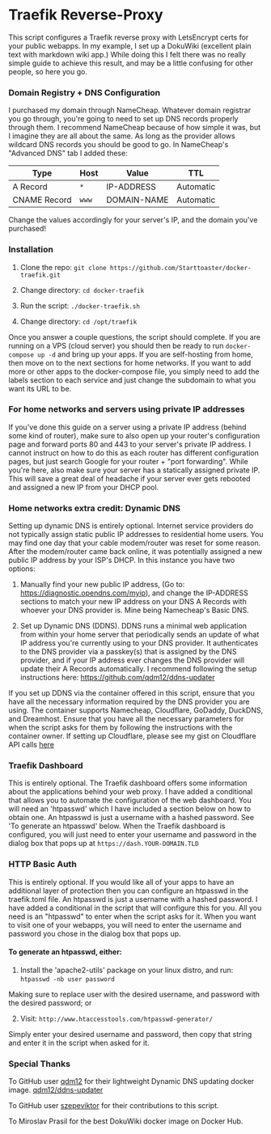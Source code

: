 # Traefik Reverse-Proxy

This script configures a Traefik reverse proxy with LetsEncrypt certs for your public webapps. In my example, I set up a DokuWiki (excellent plain text with markdown wiki app.) 
While doing this I felt there was no really simple guide to achieve this result, and may be a little confusing for other people, so here you go. 

### Domain Registry + DNS Configuration

I purchased my domain through NameCheap. Whatever domain registrar you go through, you're going to need to set up DNS records properly through them. 
I recommend NameCheap because of how simple it was, but I imagine they are all about the same. As long as the provider allows wildcard DNS records you should be good to go. 
In NameCheap's "Advanced DNS" tab I added these:

| Type | Host | Value | TTL |
| ---- | ---- | ----- | --- |
| A Record | `*` | IP-ADDRESS | Automatic |
| CNAME Record | `www` | DOMAIN-NAME | Automatic |
 
Change the values accordingly for your server's IP, and the domain you've purchased! 

### Installation

 1. Clone the repo: `git clone https://github.com/Starttoaster/docker-traefik.git`

 2. Change directory: `cd docker-traefik`

 2. Run the script: `./docker-traefik.sh`

 3. Change directory: `cd /opt/traefik` 

Once you answer a couple questions, the script should complete. If you are running on a VPS (cloud server) you should then be ready to run `docker-compose up -d` and bring up your apps.
If you are self-hosting from home, then move on to the next sections for home networks. 
If you want to add more or other apps to the docker-compose file, you simply need to add the labels section to each service and just change the subdomain to what you want its URL to be.

### For home networks and servers using private IP addresses

If you've done this guide on a server using a private IP address (behind some kind of router), make sure to also open up your router's configuration page and 
forward ports 80 and 443 to your server's private IP address. I cannot instruct on how to do this as each router has different configuration pages, but just search Google for your 
router + "port forwarding". While you're here, also make sure your server has a statically assigned private IP. This will save a great deal of headache if your server 
ever gets rebooted and assigned a new IP from your DHCP pool.

### Home networks extra credit: Dynamic DNS

Setting up dynamic DNS is entirely optional. Internet service providers do not typically assign static public IP addresses to residential home users. You may find one day that your cable modem/router was 
reset for some reason. After the modem/router came back online, it was potentially assigned a new public IP address by your ISP's DHCP. In this instance you have two options:

 1. Manually find your new public IP address, (Go to: https://diagnostic.opendns.com/myip), and change the IP-ADDRESS sections to match your new IP address on your DNS A Records with whoever your DNS provider is. Mine being Namecheap's Basic DNS.

 2. Set up Dynamic DNS (DDNS). DDNS runs a minimal web application from within your home server that periodically sends an update of what IP address you're currently using to your DNS provider. It authenticates to the DNS provider via a passkey(s) that is assigned by the DNS provider, and if your IP address ever changes the DNS provider will update their A Records automatically. I recommend following the setup instructions here: https://github.com/qdm12/ddns-updater

If you set up DDNS via the container offered in this script, ensure that you have all the necessary information required by the DNS provider you are using. 
The container supports Namecheap, Cloudflare, GoDaddy, DuckDNS, and Dreamhost. Ensure that you have all the necessary parameters for when the script asks for them by following the instructions with the container owner.
If setting up Cloudflare, please see my gist on Cloudflare API calls [here](https://gist.github.com/Starttoaster/07d568c2a99ad7631dd776688c988326)

### Traefik Dashboard

This is entirely optional. The Traefik dashboard offers some information about the applications behind your web proxy. I have added a conditional that allows you to automate the configuration of the web dashboard.
You will need an 'htpasswd' which I have included a section below on how to obtain one. An htpasswd is just a username with a hashed password. See 'To generate an htpasswd' below.
When the Traefik dashboard is configured, you will just need to enter your username and password in the dialog box that pops up at `https://dash.YOUR-DOMAIN.TLD`

### HTTP Basic Auth

This is entirely optional. If you would like all of your apps to have an additional layer of protection then you can configure an htpasswd in the traefik.toml file.
An htpasswd is just a username with a hashed password. 
I have added a conditional in the script that will configure this for you. All you need is an "htpasswd" to enter when the script asks for it.
When you want to visit one of your webapps, you will need to enter the username and password you chose in the dialog box that pops up.

#### To generate an htpasswd, either:

 1. Install the 'apache2-utils' package on your linux distro, and run: `htpasswd -nb user password`

Making sure to replace user with the desired username, and password with the desired password; or

 2. Visit: `http://www.htaccesstools.com/htpasswd-generator/`

Simply enter your desired username and password, then copy that string and enter it in the script when asked for it.

### Special Thanks

To GitHub user [qdm12](https://github.com/qdm12) for their lightweight Dynamic DNS updating docker image. [qdm12/ddns-updater](https://github.com/qdm12/ddns-updater) 

To GitHub user [szepeviktor](https://github.com/szepeviktor) for their contributions to this script.

To Miroslav Prasil for the best DokuWiki docker image on Docker Hub.

